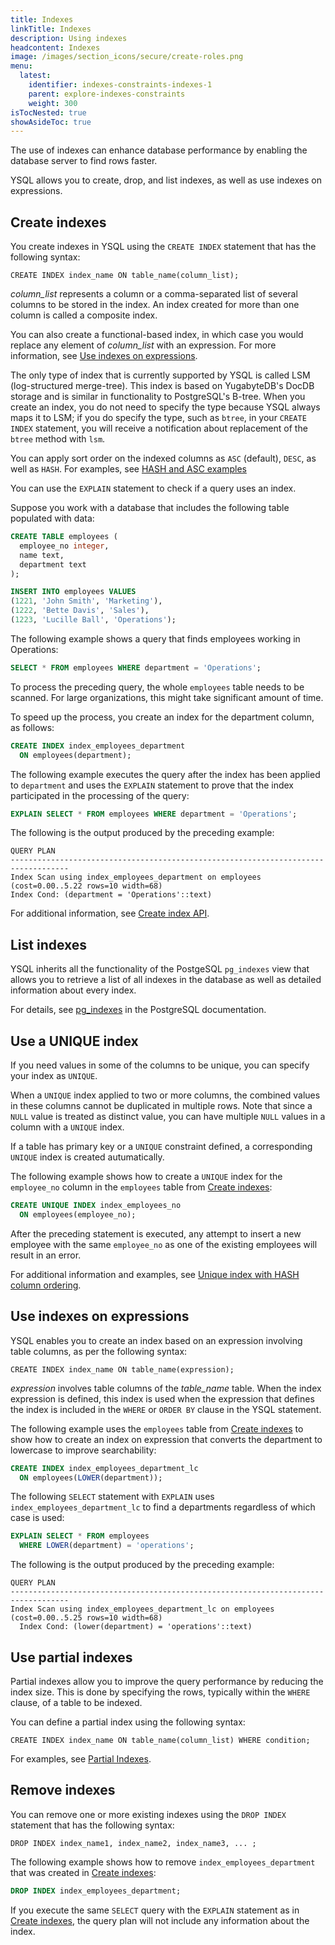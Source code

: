 ```yaml
---
title: Indexes
linkTitle: Indexes
description: Using indexes
headcontent: Indexes
image: /images/section_icons/secure/create-roles.png
menu:
  latest:
    identifier: indexes-constraints-indexes-1
    parent: explore-indexes-constraints
    weight: 300
isTocNested: true
showAsideToc: true
---
```


The use of indexes can enhance database performance by enabling the database server to find rows faster. 

YSQL allows you to create, drop, and list indexes, as well as use indexes on expressions.

## Create indexes

You create indexes in YSQL using the `CREATE INDEX` statement that has the following syntax:

```
CREATE INDEX index_name ON table_name(column_list);
```

*column_list* represents a column or a comma-separated list of several columns to be stored in the index. An index created for more than one column is called a composite index.

You can also create a functional-based index, in which case you would replace any element of *column_list* with an expression. For more information, see [Use indexes on expressions](#use-indexes-on-expressions).

The only type of index that is currently supported by YSQL is called LSM (log-structured merge-tree). This index is based on YugabyteDB's DocDB storage and is similar in functionality to PostgreSQL's B-tree. When you create an index, you do not need to specify the type because YSQL always maps it to LSM; if you do specify the type, such as `btree`, in your `CREATE INDEX` statement, you will receive a notification about replacement of the `btree` method with `lsm`. 

You can apply sort order on the indexed columns as `ASC` (default), `DESC`, as well as `HASH`. For examples, see [HASH and ASC examples](https://docs.yugabyte.com/latest/api/ysql/the-sql-language/statements/ddl_create_index/#unique-index-with-hash-column-ordering)

You can use the `EXPLAIN` statement to check if a query uses an index.

Suppose you work with a database that includes the following table populated with data:

```sql
CREATE TABLE employees (
  employee_no integer,
  name text,
  department text
);
```

```sql
INSERT INTO employees VALUES 
(1221, 'John Smith', 'Marketing'),
(1222, 'Bette Davis', 'Sales'),
(1223, 'Lucille Ball', 'Operations'); 
```

The following example shows a query that finds employees working in Operations:

```sql
SELECT * FROM employees WHERE department = 'Operations';
```

To process the preceding query, the whole `employees` table needs to be scanned. For large organizations, this might take significant amount of time.

To speed up the process, you create an index for the department column, as follows:

```sql
CREATE INDEX index_employees_department
  ON employees(department);
```

The following example executes the query after the index has been applied to `department` and uses the `EXPLAIN` statement to prove that the index participated in the processing of the query:

```sql
EXPLAIN SELECT * FROM employees WHERE department = 'Operations';
```

The following is the output produced by the preceding example:

```
QUERY PLAN                        
-----------------------------------------------------------------------------------
Index Scan using index_employees_department on employees (cost=0.00..5.22 rows=10 width=68)
Index Cond: (department = 'Operations'::text)
```

For additional information, see [Create index API](https://docs.yugabyte.com/latest/api/ysql/the-sql-language/statements/ddl_create_index/#unique).

## List indexes

YSQL inherits all the functionality of the PostgeSQL `pg_indexes` view that allows you to retrieve a list of all indexes in the database as well as detailed information about every index.

For details, see [pg_indexes](https://www.postgresql.org/docs/12/view-pg-indexes.html) in the PostgreSQL documentation.

## Use a UNIQUE index

If you need values in some of the columns to be unique, you can specify your index as `UNIQUE`. 

When a `UNIQUE` index applied to two or more columns, the combined values in these columns cannot be duplicated in multiple rows. Note that since a `NULL` value is treated as distinct value, you can have multiple `NULL` values in a column with a `UNIQUE` index.

If a table has primary key or a `UNIQUE` constraint defined, a corresponding `UNIQUE` index is created autumatically.

The following example shows how to create a `UNIQUE` index for the `employee_no` column in the `employees` table from [Create indexes](#create-indexes):

```sql
CREATE UNIQUE INDEX index_employees_no
  ON employees(employee_no);
```

After the preceding statement is executed, any attempt to insert a new employee with the same `employee_no` as one of the existing employees will result in an error.

For additional information and examples, see [Unique index with HASH column ordering](https://docs.yugabyte.com/latest/api/ysql/the-sql-language/statements/ddl_create_index/#unique-index-with-hash-column-ordering).

## Use indexes on expressions

YSQL enables you to create an index based on an expression involving table columns, as per the following syntax:

```
CREATE INDEX index_name ON table_name(expression);
```

*expression* involves table columns of the *table_name* table. When the index expression is defined, this index is used when the expression that defines the index is included in the `WHERE` or `ORDER BY` clause in the YSQL statement.

The following example uses the `employees` table from [Create indexes](#create-indexes) to show how to create an index on expression that converts the department to lowercase to improve searchability:

```sql
CREATE INDEX index_employees_department_lc
  ON employees(LOWER(department));
```

The following `SELECT` statement with `EXPLAIN` uses `index_employees_department_lc` to find a departments regardless of which case is used:

```sql
EXPLAIN SELECT * FROM employees
  WHERE LOWER(department) = 'operations';
```

The following is the output produced by the preceding example:

```
QUERY PLAN                        
-----------------------------------------------------------------------------------
Index Scan using index_employees_department_lc on employees  (cost=0.00..5.25 rows=10 width=68)
  Index Cond: (lower(department) = 'operations'::text)
```

## Use partial indexes

Partial indexes allow you to improve the query performance by reducing the index size. This is done by specifying the rows, typically within the `WHERE` clause, of a table to be indexed. 

You can define a partial index using the following syntax:

```
CREATE INDEX index_name ON table_name(column_list) WHERE condition;
```

For examples, see [Partial Indexes](https://docs.yugabyte.com/latest/api/ysql/the-sql-language/statements/ddl_create_index/#partial-indexes).

## Remove indexes

You can remove one or more existing indexes using the `DROP INDEX` statement that has the following syntax:

```
DROP INDEX index_name1, index_name2, index_name3, ... ;
```

The following example shows how to remove `index_employees_department` that was created in [Create indexes](#create-indexes):

```sql
DROP INDEX index_employees_department;
```

If you execute the same `SELECT` query with the `EXPLAIN` statement as in [Create indexes](#create-indexes), the query plan will not include any information about the index. 

